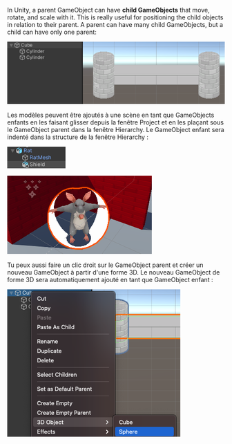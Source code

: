 In Unity, a parent GameObject can have **child GameObjects** that move, rotate, and scale with it. This is really useful for positioning the child objects in relation to their parent. A parent can have many child GameObjects, but a child can have only one parent:

![La fenêtre Hierarchy montre un Cube avec deux GameObjects cylindriques enfants. In the Scene view, it shows this forms a section of wall that can be moved and rotated as one.](images/wall-panel.png)

Les modèles peuvent être ajoutés à une scène en tant que GameObjects enfants en les faisant glisser depuis la fenêtre Project et en les plaçant sous le GameObject parent dans la fenêtre Hierarchy. Le GameObject enfant sera indenté dans la structure de la fenêtre Hierarchy :

![The Hierarchy window with Rat model GameObject and the Shield model as a child GameObject of the Rat.](images/shield-child.png)

![The Scene view showing the Shield GameObject positioned with the Rat GameObject.](images/shield-scene.png)

Tu peux aussi faire un clic droit sur le GameObject parent et créer un nouveau GameObject à partir d'une forme 3D. Le nouveau GameObject de forme 3D sera automatiquement ajouté en tant que GameObject enfant :

![The Hierarchy window showing a Cube with its right-click menu extended and the 3D Object 'Sphere' highlighted.](images/right-click-child.png)
